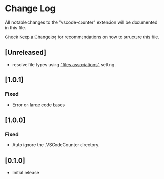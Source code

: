 # Change Log
All notable changes to the "vscode-counter" extension will be documented in this file.

Check [Keep a Changelog](http://keepachangelog.com/) for recommendations on how to structure this file.

## [Unreleased]

- resolve file types using ["files.associations"](https://code.visualstudio.com/docs/languages/overview#_adding-a-file-extension-to-a-language) setting.

## [1.0.1]
### Fixed

- Error on large code bases

## [1.0.0]
### Fixed

- Auto ignore the .VSCodeCounter directory.

## [0.1.0]
- Initial release

